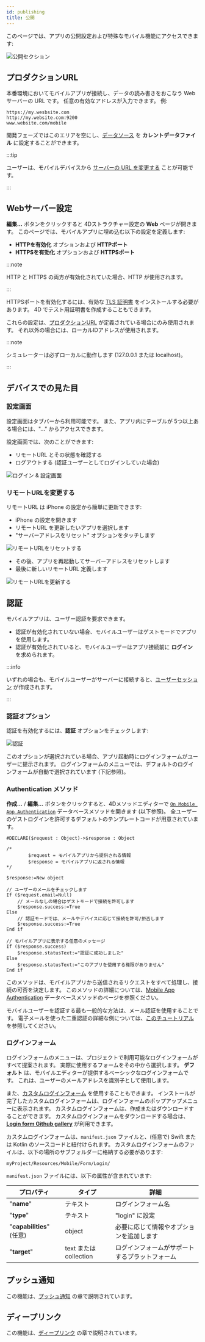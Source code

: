 ```yaml
---
id: publishing
title: 公開
---
```


このページでは、アプリの公開設定および特殊なモバイル機能にアクセスできます:


![公開セクション](img/publishing.png)


## プロダクションURL

本番環境においてモバイルアプリが接続し、データの読み書きをおこなう Webサーバーの URL です。 任意の有効なアドレスが入力できます。 例:

```
https://my.wesbsite.com
http://my.website.com:9200
www.website.com/mobile
```

開発フェーズではこのエリアを空にし、[データソース](data.md) を **カレントデータファイル** に設定することができます。

:::tip

ユーザーは、モバイルデバイスから [サーバーの URL を変更する](#リモートURLを変更する) ことが可能です。

:::



## Webサーバー設定

**編集...** ボタンをクリックすると 4Dストラクチャー設定の **Web** ページが開きます。 このページでは、モバイルアプリに埋め込む以下の設定を定義します:

- **HTTPを有効化** オプションおよび **HTTPポート**
- **HTTPSを有効化** オプションおよび **HTTPSポート**

:::note

HTTP と HTTPS の両方が有効化されていた場合、HTTP が使用されます。

:::

HTTPSポートを有効化するには、有効な [TLS 証明書](https://developer.4d.com/docs/ja/Admin/tls/) をインストールする必要があります。 4D でテスト用証明書を作成することもできます。

これらの設定は、[プロダクションURL](#プロダクションURL) が定義されている場合にのみ使用されます。 それ以外の場合には、ローカルIDアドレスが使用されます。

:::note

シミュレーターは必ずローカルに動作します (127.0.0.1 または localhost)。

:::

## デバイスでの見た目

### 設定画面

設定画面はタブバーから利用可能です。 また、アプリ内にテーブルが 5つ以上ある場合には、"..." からアクセスできます。

設定画面では、次のことができます:

* リモートURL とその状態を確認する
* ログアウトする (認証ユーザーとしてログインしていた場合)

![ログイン & 設定画面](img/Login-Settings-screen-Publishing-section-4D-for-iOS.png)


### リモートURLを変更する

リモートURL は iPhone の設定から簡単に更新できます:

* iPhone の設定を開きます
* リモートURL を更新したいアプリを選択します
* "サーバーアドレスをリセット" オプションをタッチします

![リモートURLをリセットする](img/Reset-remote-url.png)

* その後、アプリを再起動してサーバーアドレスをリセットします
* 最後に新しいリモートURL 定義します

![リモートURLを更新する](img/Update-remote-url.png)




## 認証

モバイルアプリは、ユーザー認証を要求できます。

- 認証が有効化されていない場合、モバイルユーザーはゲストモードでアプリを使用します。
- 認証が有効化されていると、モバイルユーザーはアプリ接続前に **ログイン** を求められます。

:::info

いずれの場合も、モバイルユーザーがサーバーに接続すると、[ユーザーセッション](session-management.md) が作成されます。

:::

### 認証オプション

認証を有効化するには、**認証** オプションをチェックします:

![認証](img/authentication.png)

このオプションが選択されている場合、アプリ起動時にログインフォームがユーザーに提示されます。 ログインフォームのメニューでは、デフォルトのログインフォームが自動で選択されています (下記参照)。


### Authentication メソッド


**作成...** / **編集...** ボタンをクリックすると、4Dメソッドエディターで [`On Mobile App Authentication`](../4d/on-mobile-app-authentication) データベースメソッドを開きます (以下参照)。 全ユーザーのゲストログインを許可するデフォルトのテンプレートコードが用意されています。

```4d
#DECLARE($request : Object)->$response : Object

/*
        $request = モバイルアプリから提供される情報
        $response = モバイルアプリに返される情報
*/

$response:=New object

// ユーザーのメールをチェックします
If ($request.email=Null)
    // メールなしの場合はゲストモードで接続を許可します
    $response.success:=True
Else 
    // 認証モードでは、メールやデバイスに応じて接続を許可/拒否します
    $response.success:=True
End if 

// モバイルアプリに表示する任意のメッセージ
If ($response.success)
    $response.statusText:="認証に成功しました"
Else 
    $response.statusText:="このアプリを使用する権限がありません"
End if 

```

このメソッドは、モバイルアプリから送信されるリクエストをすべて処理し、接続の可否を決定します。 このメソッドの詳細については、[Mobile App Authentication](../4d/on-mobile-app-authentication) データベースメソッドのページを参照ください。

モバイルユーザーを認証する最も一般的な方法は、メール認証を使用することです。 電子メールを使った二重認証の詳細な例については、[このチュートリアル](../tutorials/login-forms/email) を参照してください。

### ログインフォーム

ログインフォームのメニューは、プロジェクトで利用可能なログインフォームがすべて提案されます。 実際に使用するフォームをその中から選択します。  **デフォルト** は、モバイルエディターが提供するベーシックなログインフォームです。 これは、ユーザーのメールアドレスを識別子として使用します。

また、[カスタムログインフォーム](../tutorials/login-forms/custom-login-form) を使用することもできます。 インストールが完了したカスタムログインフォームは、ログインフォームのポップアップメニューに表示されます。 カスタムログインフォームは、作成またはダウンロードすることができます。 カスタムログインフォームをダウンロードする場合は、[**Login form Github gallery**](https://4d-go-mobile.github.io/gallery//#/type/form-login) が利用できます。

カスタムログインフォームは、`manifest.json` ファイルと、(任意で) Swift または Kotlin のソースコードと紐付けられます。 カスタムログインフォームのファイルは、以下の場所のサブフォルダーに格納する必要があります:

```
myProject/Resources/Mobile/Form/Login/
```

`manifest.json` ファイルには、以下の属性が含まれています:

| プロパティ                   | タイプ                 | 詳細                      |
| ----------------------- | ------------------- | ----------------------- |
| "**name**"              | テキスト                | ログインフォーム名               |
| "**type**"              | テキスト                | "login" に設定             |
| "**capabilities**" (任意) | object              | 必要に応じて情報やオプションを追加します    |
| "**target**"            | text または collection | ログインフォームがサポートするプラットフォーム |





## プッシュ通知

この機能は、[プッシュ通知](../special-features/push-notification) の章で説明されています。


## ディープリンク

この機能は、[ディープリンク](../special-features/deep-linking) の章で説明されています。 


